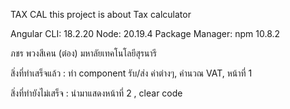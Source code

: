 TAX CAL
this project is about Tax calculator


Angular CLI: 18.2.20
Node: 20.19.4
Package Manager: npm 10.8.2


ภชร พวงสีเคน (ต๋อง) มหาลัยเทคโนโลยีสุรนารี

สิ่งที่ทำเสร็จแล้ว : ทำ component รับ/ส่ง ค่าต่างๆ, คำนวณ VAT, หน้าที่ 1

สิ่งที่ทำยังไม่เสร็จ : นำมาแสดงหน้าที่ 2 , clear code
